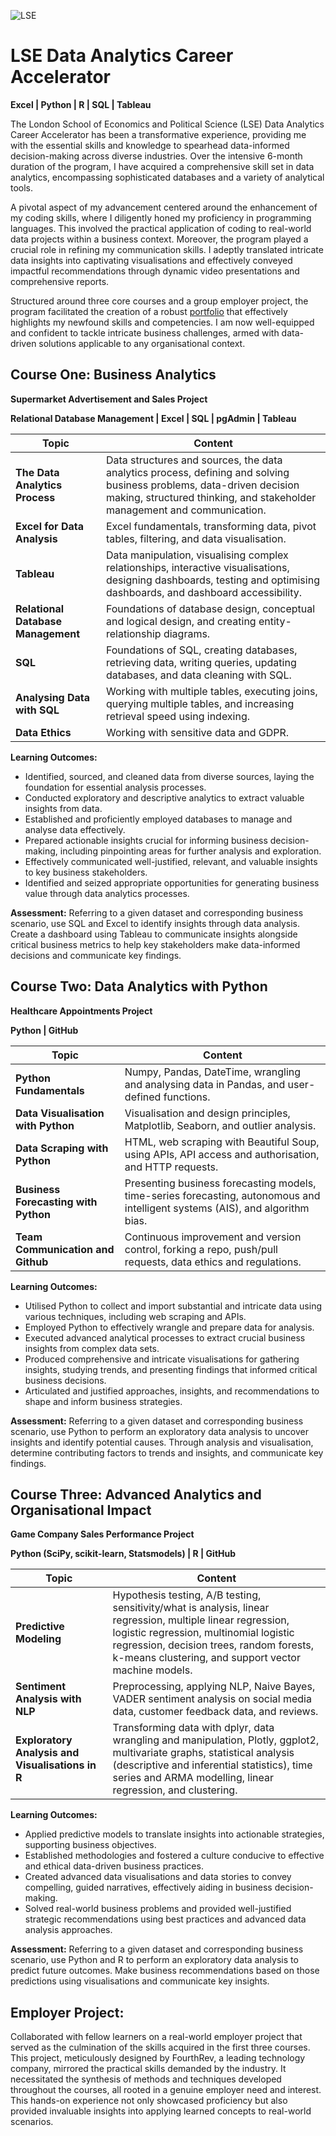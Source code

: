 ![LSE](https://github.com/Mattia-Bieler/LSE_Data_Analytics_Career_Accelerator/assets/132078605/5bb17391-78df-4b03-9a04-0f040b80f02c)
# LSE Data Analytics Career Accelerator
__Excel | Python | R | SQL | Tableau__

The London School of Economics and Political Science (LSE) Data Analytics Career Accelerator has been a transformative experience, providing me with the essential skills and knowledge to spearhead data-informed decision-making across diverse industries. Over the intensive 6-month duration of the program, I have acquired a comprehensive skill set in data analytics, encompassing sophisticated databases and a variety of analytical tools.

A pivotal aspect of my advancement centered around the enhancement of my coding skills, where I diligently honed my proficiency in programming languages. This involved the practical application of coding to real-world data projects within a business context. Moreover, the program played a crucial role in refining my communication skills. I adeptly translated intricate data insights into captivating visualisations and effectively conveyed impactful recommendations through dynamic video presentations and comprehensive reports.

Structured around three core courses and a group employer project, the program facilitated the creation of a robust [portfolio](https://www.bulbapp.com/Mattia-Bieler/portfolio) that effectively highlights my newfound skills and competencies. I am now well-equipped and confident to tackle intricate business challenges, armed with data-driven solutions applicable to any organisational context.

## Course One: Business Analytics 
__Supermarket Advertisement and Sales Project__

__Relational Database Management | Excel | SQL | pgAdmin | Tableau__

| Topic | Content |
| -------- | -------- |
| __The Data Analytics Process__ | Data structures and sources, the data analytics process, defining and solving business problems, data-driven decision making, structured thinking, and stakeholder management and communication. |
| __Excel for Data Analysis__ | Excel fundamentals, transforming data, pivot tables, filtering, and data visualisation. |
| __Tableau__ |  Data manipulation, visualising complex relationships, interactive visualisations, designing dashboards, testing and optimising dashboards, and dashboard accessibility. |
| __Relational Database Management__  | Foundations of database design, conceptual and logical design, and creating entity-relationship diagrams. |
| __SQL__ | Foundations of SQL, creating databases, retrieving data, writing queries, updating databases, and data cleaning with SQL. |
| __Analysing Data with SQL__ | Working with multiple tables, executing joins, querying multiple tables, and increasing retrieval speed using indexing. |
| __Data Ethics__ | Working with sensitive data and GDPR. |

__Learning Outcomes:__
* Identified, sourced, and cleaned data from diverse sources, laying the foundation for essential analysis processes.
* Conducted exploratory and descriptive analytics to extract valuable insights from data.
* Established and proficiently employed databases to manage and analyse data effectively.
* Prepared actionable insights crucial for informing business decision-making, including pinpointing areas for further analysis and exploration.
* Effectively communicated well-justified, relevant, and valuable insights to key business stakeholders.
* Identified and seized appropriate opportunities for generating business value through data analytics processes.

__Assessment:__ Referring to a given dataset and corresponding business scenario, use SQL and Excel to identify insights through data analysis. Create a dashboard using Tableau to communicate insights alongside critical business metrics to help key stakeholders make data-informed decisions and communicate key findings.

## Course Two: Data Analytics with Python
__Healthcare Appointments Project__

__Python | GitHub__

| Topic                                | Content                                                                |
| ------------------------------------ | ------------------------------------------------------------------------------- |
| __Python Fundamentals__              | Numpy, Pandas, DateTime, wrangling and analysing data in Pandas, and user-defined functions. |
| __Data Visualisation with Python__   | Visualisation and design principles, Matplotlib, Seaborn, and outlier analysis.  |
| __Data Scraping with Python__        | HTML, web scraping with Beautiful Soup, using APIs, API access and authorisation, and HTTP requests. |
| __Business Forecasting with Python__ | Presenting business forecasting models, time-series forecasting, autonomous and intelligent systems (AIS), and algorithm bias. |
| __Team Communication and Github__    | Continuous improvement and version control, forking a repo, push/pull requests, data ethics and regulations. |

__Learning Outcomes:__
* Utilised Python to collect and import substantial and intricate data using various techniques, including web scraping and APIs.
* Employed Python to effectively wrangle and prepare data for analysis.
* Executed advanced analytical processes to extract crucial business insights from complex data sets.
* Produced comprehensive and intricate visualisations for gathering insights, studying trends, and presenting findings that informed critical business decisions.
* Articulated and justified approaches, insights, and recommendations to shape and inform business strategies.

__Assessment:__ Referring to a given dataset and corresponding business scenario, use Python to perform an exploratory data analysis to uncover insights and identify potential causes. Through analysis and visualisation, determine contributing factors to trends and insights, and communicate key findings. 

## Course Three: Advanced Analytics and Organisational Impact
__Game Company Sales Performance Project__

 __Python (SciPy, scikit-learn, Statsmodels) | R | GitHub__
 
| Topic                               | Content                                                                      |
| ----------------------------------- | ----------------------------------------------------------------------------- |
| __Predictive Modeling__             | Hypothesis testing, A/B testing, sensitivity/what is analysis, linear regression, multiple linear regression, logistic regression, multinomial logistic regression, decision trees, random forests, k-means clustering, and support vector machine models. |
| __Sentiment Analysis with NLP__     | Preprocessing, applying NLP, Naive Bayes, VADER sentiment analysis on social media data, customer feedback data, and reviews. |
| __Exploratory Analysis and Visualisations in R__ | Transforming data with dplyr, data wrangling and manipulation, Plotly, ggplot2, multivariate graphs, statistical analysis (descriptive and inferential statistics), time series and ARMA modelling, linear regression, and clustering. |

__Learning Outcomes:__
* Applied predictive models to translate insights into actionable strategies, supporting business objectives.
* Established methodologies and fostered a culture conducive to effective and ethical data-driven business practices.
* Created advanced data visualisations and data stories to convey compelling, guided narratives, effectively aiding in business decision-making.
* Solved real-world business problems and provided well-justified strategic recommendations using best practices and advanced data analysis approaches.

__Assessment:__ Referring to a given dataset and corresponding business scenario, use Python and R to perform an exploratory data analysis to predict future outcomes. Make business recommendations based on those predictions using visualisations and communicate key insights.

## Employer Project:
Collaborated with fellow learners on a real-world employer project that served as the culmination of the skills acquired in the first three courses. This project, meticulously designed by FourthRev, a leading technology company, mirrored the practical skills demanded by the industry. It necessitated the synthesis of methods and techniques developed throughout the courses, all rooted in a genuine employer need and interest. This hands-on experience not only showcased proficiency but also provided invaluable insights into applying learned concepts to real-world scenarios.

